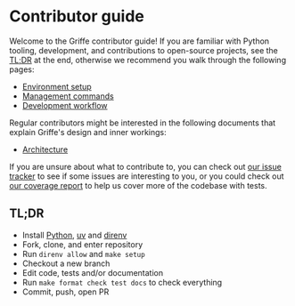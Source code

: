 # Contributor guide

Welcome to the Griffe contributor guide! If you are familiar with Python tooling, development, and contributions to open-source projects, see the [TL;DR](#tldr) at the end, otherwise we recommend you walk through the following pages:

- [Environment setup](contributors/setup.md)
- [Management commands](contributors/commands.md)
- [Development workflow](contributors/workflow.md)

Regular contributors might be interested in the following documents that explain Griffe's design and inner workings:

- [Architecture](contributors/architecture.md)

If you are unsure about what to contribute to, you can check out [our issue tracker](https://github.com/mkdocstrings/griffe/issues) to see if some issues are interesting to you, or you could check out [our coverage report](contributors/coverage.md) to help us cover more of the codebase with tests.

## TL;DR

- Install [Python](https://www.python.org/), [uv](https://docs.astral.sh/uv/) and [direnv](https://direnv.net/)
- Fork, clone, and enter repository
- Run `direnv allow` and `make setup`
- Checkout a new branch
- Edit code, tests and/or documentation
- Run `make format check test docs` to check everything
- Commit, push, open PR
